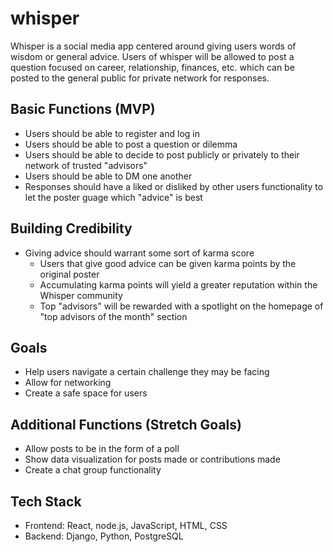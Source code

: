 # whisper

Whisper is a social media app centered around giving users words of wisdom or general advice. Users of whisper will be allowed to post a question focused on career, relationship, finances, etc. which can be posted to the general public for private network for responses. 

## Basic Functions (MVP)
- Users should be able to register and log in
- Users should be able to post a question or dilemma
- Users should be able to decide to post publicly or privately to their network of trusted "advisors"
- Users should be able to DM one another
- Responses should have a liked or disliked by other users functionality to let the poster guage which "advice" is best

## Building Credibility
- Giving advice should warrant some sort of karma score
  - Users that give good advice can be given karma points by the original poster
  - Accumulating karma points will yield a greater reputation within the Whisper community
  - Top "advisors" will be rewarded with a spotlight on the homepage of "top advisors of the month" section
 
 ## Goals
 - Help users navigate a certain challenge they may be facing
 - Allow for networking
 - Create a safe space for users
 
 ## Additional Functions (Stretch Goals)
 - Allow posts to be in the form of a poll
 - Show data visualization for posts made or contributions made
 - Create a chat group functionality


## Tech Stack
- Frontend: React, node.js, JavaScript, HTML, CSS
- Backend: Django, Python, PostgreSQL

 
 
